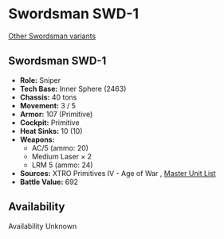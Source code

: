 # Swordsman SWD-1 

[Other Swordsman variants](../swordsman.md) 

## Swordsman SWD-1 

- **Role:** Sniper 
- **Tech Base:** Inner Sphere (2463) 
- **Chassis:** 40 tons 
- **Movement:** 3 / 5 
- **Armor:** 107 (Primitive) 
- **Cockpit:** Primitive 
- **Heat Sinks:** 10 (10) 
- **Weapons:** 
  - AC/5 (ammo: 20) 
  - Medium Laser × 2 
  - LRM 5 (ammo: 24) 
- **Sources:** XTRO Primitives IV - Age of War , [Master Unit List](http://masterunitlist.info/Unit/Details/7181/swordsman-swd-1) 
- **Battle Value:** 692 

## Availability 

Availability Unknown 

